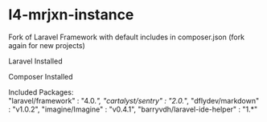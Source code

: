 l4-mrjxn-instance
=================

Fork of Laravel Framework with default includes in composer.json (fork again for new projects)

Laravel Installed

Composer Installed

Included Packages:  
        "laravel/framework" : "4.0.*",
        "cartalyst/sentry" : "2.0.*",
        "dflydev/markdown" : "v1.0.2",
        "imagine/Imagine" : "v0.4.1",
        "barryvdh/laravel-ide-helper" : "1.*"
